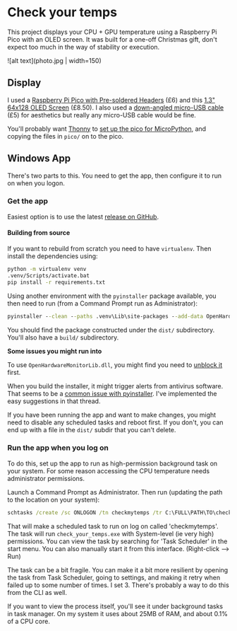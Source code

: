 # Check your temps

This project displays your CPU + GPU temperature using a Raspberry Pi Pico with an OLED screen. It was built for a one-off
Christmas gift, don't expect too much in the way of stability or execution.

![alt text](photo.jpg | width=150)

## Display

I used a [Raspberry Pi Pico with Pre-soldered Headers](https://thepihut.com/products/raspberry-pi-pico-with-pre-soldered-headers) 
(£6) and this [1.3" 64x128 OLED Screen](https://thepihut.com/products/1-3-oled-display-module-for-raspberry-pi-pico-64x128) 
(£8.50). I also used a [down-angled micro-USB cable](https://www.amazon.co.uk/gp/product/B00EBGGXS2/) (£5) for aesthetics 
but really any micro-USB cable would be fine.

You'll probably want [Thonny](https://thonny.org/) to [set up the pico for MicroPython](https://projects.raspberrypi.org/en/projects/getting-started-with-the-pico/3),
and copying the files in `pico/` on to the pico.

## Windows App

There's two parts to this. You need to get the app, then configure it to run on when you logon.

### Get the app

Easiest option is to use the latest [release on GitHub](https://github.com/Giqles/check-your-temps/releases).

#### Building from source
If you want to rebuild from scratch you need to have `virtualenv`. Then install the dependencies using:

```cmd
python -m virtualenv venv
.venv/Scripts/activate.bat
pip install -r requirements.txt
```

Using another environment with the `pyinstaller` package available, you then need to run (from a Command Prompt run as Administrator):

```cmd
pyinstaller --clean --paths .venv\Lib\site-packages --add-data OpenHardwareMonitorLib.dll;. check_your_temps.py
```

You should find the package constructed under the `dist/` subdirectory. You'll also have a `build/` subdirectory.

**Some issues you might run into**

To use `OpenHardwareMonitorLib.dll`, you might find you need to [unblock it](https://stackoverflow.com/questions/28840880/pythonnet-filenotfoundexception-unable-to-find-assembly) first.

When you build the installer, it might trigger alerts from antivirus software. That seems to be a [common issue with pyinstaller](https://stackoverflow.com/questions/43777106/program-made-with-pyinstaller-now-seen-as-a-trojan-horse-by-avg). I've implemented the easy suggestions in that thread.

If you have been running the app and want to make changes, you might need to disable any scheduled tasks and reboot first. If you don't, you
can end up with a file in the `dist/` subdir that you can't delete.

### Run the app when you log on

To do this, set up the app to run as high-permission background task on your system. For some reason
accessing the CPU temperature needs administrator permissions.

Launch a Command Prompt as Administrator. Then run (updating the path to the location on your system):

```cmd
schtasks /create /sc ONLOGON /tn checkmytemps /tr C:\FULL\PATH\TO\check_your_temps.exe /ru SYSTEM
```

That will make a scheduled task to run on log on called 'checkmytemps'. The task will run `check_your_temps.exe`
with System-level (ie very high) permissions. You can view the task by searching for 'Task Scheduler' in
the start menu. You can also manually start it from this interface. (Right-click --> Run)

The task can be a bit fragile. You can make it a bit more resilient by opening the task from Task Scheduler,
going to settings, and making it retry when failed up to some number of times. I set 3. There's probably a way to
do this from the CLI as well.

If you want to view the process itself, you'll see it under background tasks in task manager. On my system it uses
about 25MB of RAM, and about 0.1% of a CPU core.
